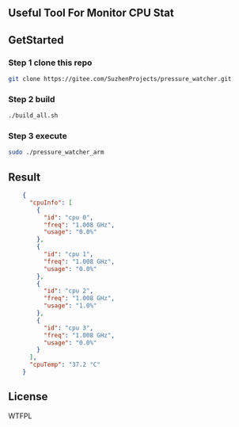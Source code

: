 ## Useful Tool For Monitor CPU Stat

## GetStarted

### Step 1 clone this repo

```bash
git clone https://gitee.com/SuzhenProjects/pressure_watcher.git
```

### Step 2 build

```bash
./build_all.sh
```

### Step 3 execute

```bash
sudo ./pressure_watcher_arm
```

## Result

```json
    {
      "cpuInfo": [
        {
          "id": "cpu 0",
          "freq": "1.008 GHz",
          "usage": "0.0%"
        },
        {
          "id": "cpu 1",
          "freq": "1.008 GHz",
          "usage": "0.0%"
        },
        {
          "id": "cpu 2",
          "freq": "1.008 GHz",
          "usage": "1.0%"
        },
        {
          "id": "cpu 3",
          "freq": "1.008 GHz",
          "usage": "0.0%"
        }
      ],
      "cpuTemp": "37.2 °C"
    }

```


## License
WTFPL